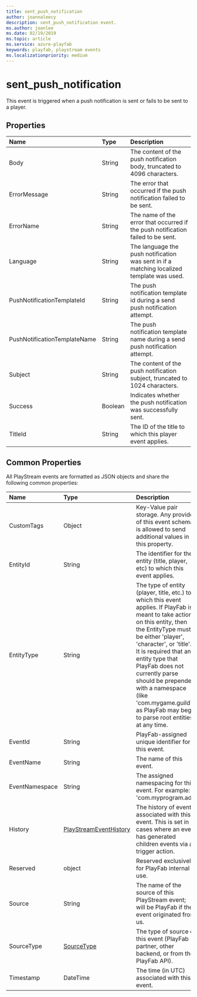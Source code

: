 ```yaml
---
title: sent_push_notification
author: joannaleecy
description: sent_push_notification event.
ms.author: joanlee
ms.date: 02/19/2019
ms.topic: article
ms.service: azure-playfab
keywords: playfab, playstream events
ms.localizationpriority: medium
---
```


# sent_push_notification

This event is triggered when a push notification is sent or fails to be sent to a player.

## Properties

|Name|Type|Description|
| :--------------------|:-------------------|:----------------------|
|Body|String|The content of the push notification body, truncated to 4096 characters.|
|ErrorMessage|String|The error that occurred if the push notification failed to be sent.|
|ErrorName|String|The name of the error that occurred if the push notification failed to be sent.|
|Language|String|The language the push notification was sent in if a matching localized template was used.|
|PushNotificationTemplateId|String|The push notification template id during a send push notification attempt.|
|PushNotificationTemplateName|String|The push notification template name during a send push notification attempt.|
|Subject|String|The content of the push notification subject, truncated to 1024 characters.|
|Success|Boolean|Indicates whether the push notification was successfully sent.|
|TitleId|String|The ID of the title to which this player event applies.|

## Common Properties

All PlayStream events are formatted as JSON objects and share the following common properties:

|Name|Type|Description|
| :--------------------|:-------------------|:----------------------|
|CustomTags|Object|Key-Value pair storage. Any provider of this event schema is allowed to send additional values in this property.|
|EntityId|String|The identifier for the entity (title, player, etc) to which this event applies.|
|EntityType|String|The type of entity (player, title, etc.) to which this event applies. If PlayFab is meant to take action on this entity, then the EntityType must be either 'player', 'character', or 'title'. It is required that any entity type that PlayFab does not currently parse should be prepended with a namespace (like 'com.mygame.guild') as PlayFab may begin to parse root entities at any time.|
|EventId|String|PlayFab-assigned unique identifier for this event.|
|EventName|String|The name of this event.|
|EventNamespace|String|The assigned namespacing for this event. For example: 'com.myprogram.ads'|
|History|[PlayStreamEventHistory](data-types/playstreameventhistory.md)|The history of events associated with this event. This is set in cases where an event has generated children events via a trigger action.|
|Reserved|object|Reserved exclusively for PlayFab internal use.|
|Source|String|The name of the source of this PlayStream event; will be PlayFab if the event originated from us.|
|SourceType|[SourceType](data-types/sourcetype.md)|The type of source of this event (PlayFab partner, other backend, or from the PlayFab API).|
|Timestamp|DateTime|The time (in UTC) associated with this event.|